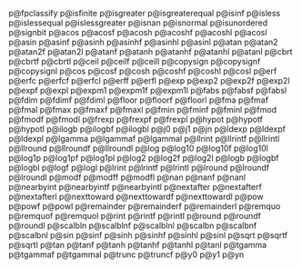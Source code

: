p@fpclassify
p@isfinite
p@isgreater
p@isgreaterequal
p@isinf
p@isless
p@islessequal
p@islessgreater
p@isnan
p@isnormal
p@isunordered
p@signbit
p@acos
p@acosf
p@acosh
p@acoshf
p@acoshl
p@acosl
p@asin
p@asinf
p@asinh
p@asinhf
p@asinhl
p@asinl
p@atan
p@atan2
p@atan2f
p@atan2l
p@atanf
p@atanh
p@atanhf
p@atanhl
p@atanl
p@cbrt
p@cbrtf
p@cbrtl
p@ceil
p@ceilf
p@ceill
p@copysign
p@copysignf
p@copysignl
p@cos
p@cosf
p@cosh
p@coshf
p@coshl
p@cosl
p@erf
p@erfc
p@erfcf
p@erfcl
p@erff
p@erfl
p@exp
p@exp2
p@exp2f
p@exp2l
p@expf
p@expl
p@expm1
p@expm1f
p@expm1l
p@fabs
p@fabsf
p@fabsl
p@fdim
p@fdimf
p@fdiml
p@floor
p@floorf
p@floorl
p@fma
p@fmaf
p@fmal
p@fmax
p@fmaxf
p@fmaxl
p@fmin
p@fminf
p@fminl
p@fmod
p@fmodf
p@fmodl
p@frexp
p@frexpf
p@frexpl
p@hypot
p@hypotf
p@hypotl
p@ilogb
p@ilogbf
p@ilogbl
p@j0
p@j1
p@jn
p@ldexp
p@ldexpf
p@ldexpl
p@lgamma
p@lgammaf
p@lgammal
p@llrint
p@llrintf
p@llrintl
p@llround
p@llroundf
p@llroundl
p@log
p@log10
p@log10f
p@log10l
p@log1p
p@log1pf
p@log1pl
p@log2
p@log2f
p@log2l
p@logb
p@logbf
p@logbl
p@logf
p@logl
p@lrint
p@lrintf
p@lrintl
p@lround
p@lroundf
p@lroundl
p@modf
p@modff
p@modfl
p@nan
p@nanf
p@nanl
p@nearbyint
p@nearbyintf
p@nearbyintl
p@nextafter
p@nextafterf
p@nextafterl
p@nexttoward
p@nexttowardf
p@nexttowardl
p@pow
p@powf
p@powl
p@remainder
p@remainderf
p@remainderl
p@remquo
p@remquof
p@remquol
p@rint
p@rintf
p@rintl
p@round
p@roundf
p@roundl
p@scalbln
p@scalblnf
p@scalblnl
p@scalbn
p@scalbnf
p@scalbnl
p@sin
p@sinf
p@sinh
p@sinhf
p@sinhl
p@sinl
p@sqrt
p@sqrtf
p@sqrtl
p@tan
p@tanf
p@tanh
p@tanhf
p@tanhl
p@tanl
p@tgamma
p@tgammaf
p@tgammal
p@trunc
p@truncf
p@y0
p@y1
p@yn